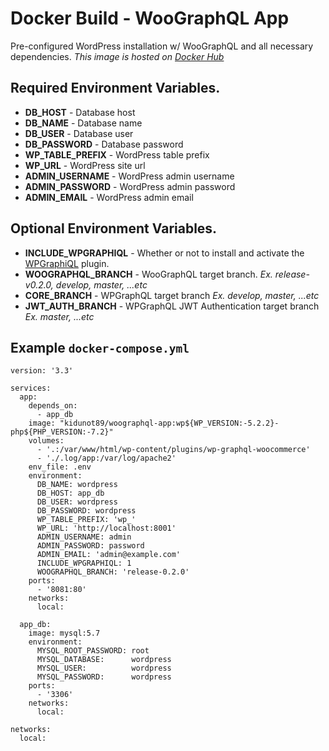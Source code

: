 # Docker Build - WooGraphQL App
Pre-configured WordPress installation w/ WooGraphQL and all necessary dependencies.
*This image is hosted on [Docker Hub](https://hub.docker.com/r/kidunot89/woographql-app)*

## Required Environment Variables.
- **DB_HOST** - Database host
- **DB_NAME** - Database name
- **DB_USER** - Database user
- **DB_PASSWORD** - Database password
- **WP_TABLE_PREFIX** - WordPress table prefix
- **WP_URL** - WordPress site url
- **ADMIN_USERNAME** - WordPress admin username
- **ADMIN_PASSWORD** - WordPress admin password
- **ADMIN_EMAIL** - WordPress admin email

## Optional Environment Variables.
- **INCLUDE_WPGRAPHIQL** - Whether or not to install and activate the [WPGraphiQL](https://github.com/wp-graphql/wp-graphiql) plugin.
- **WOOGRAPHQL_BRANCH** - WooGraphQL target branch. *Ex. release-v0.2.0, develop, master, ...etc*
- **CORE_BRANCH** - WPGraphQL target branch *Ex. develop, master, ...etc*
- **JWT_AUTH_BRANCH** - WPGraphQL JWT Authentication target branch *Ex. master, ...etc*

## Example `docker-compose.yml`
```
version: '3.3'

services:
  app:
    depends_on:
      - app_db
    image: "kidunot89/woographql-app:wp${WP_VERSION:-5.2.2}-php${PHP_VERSION:-7.2}"
    volumes:
      - '.:/var/www/html/wp-content/plugins/wp-graphql-woocommerce'
      - './.log/app:/var/log/apache2'
    env_file: .env
    environment:
      DB_NAME: wordpress
      DB_HOST: app_db
      DB_USER: wordpress
      DB_PASSWORD: wordpress
      WP_TABLE_PREFIX: 'wp_'
      WP_URL: 'http://localhost:8001'
      ADMIN_USERNAME: admin
      ADMIN_PASSWORD: password
      ADMIN_EMAIL: 'admin@example.com'
      INCLUDE_WPGRAPHIQL: 1
      WOOGRAPHQL_BRANCH: 'release-0.2.0'
    ports:
      - '8081:80'
    networks:
      local:

  app_db:
    image: mysql:5.7
    environment:
      MYSQL_ROOT_PASSWORD: root
      MYSQL_DATABASE:      wordpress
      MYSQL_USER:          wordpress
      MYSQL_PASSWORD:      wordpress
    ports:
      - '3306'
    networks:
      local:

networks:
  local:
```
